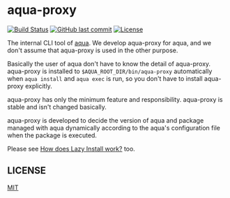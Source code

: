 # aqua-proxy

[![Build Status](https://github.com/aquaproj/aqua-proxy/workflows/test/badge.svg)](https://github.com/aquaproj/aqua-proxy/actions)
[![GitHub last commit](https://img.shields.io/github/last-commit/aquaproj/aqua-proxy.svg)](https://github.com/aquaproj/aqua-proxy)
[![License](http://img.shields.io/badge/license-mit-blue.svg?style=flat-square)](https://raw.githubusercontent.com/aquaproj/aqua-proxy/main/LICENSE)

The internal CLI tool of [aqua](https://github.com/aquaproj/aqua).
We develop aqua-proxy for aqua, and we don't assume that aqua-proxy is used in the other purpose.

Basically the user of aqua don't have to know the detail of aqua-proxy.
aqua-proxy is installed to `$AQUA_ROOT_DIR/bin/aqua-proxy` automatically when `aqua install` and `aqua exec` is run, so you don't have to install aqua-proxy explicitly.

aqua-proxy has only the minimum feature and responsibility.
aqua-proxy is stable and isn't changed basically.

aqua-proxy is developed to decide the version of aqua and package managed with aqua dynamically according to the aqua's configuration file when the package is executed.

Please see [How does Lazy Install work?](https://aquaproj.github.io/docs/reference/lazy-install) too.

## LICENSE

[MIT](LICENSE)
